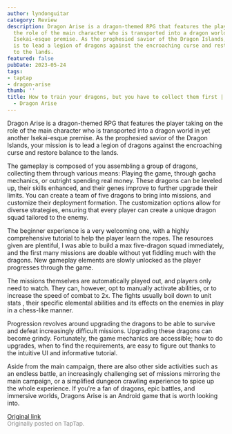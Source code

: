 ```yaml
---
author: lyndonguitar
category: Review
description: Dragon Arise is a dragon-themed RPG that features the player taking on
  the role of the main character who is transported into a dragon world in yet another
  Isekai-esque premise. As the prophesied savior of the Dragon Islands, your mission
  is to lead a legion of dragons against the encroaching curse and restore balance
  to the lands.
featured: false
pubDate: 2023-05-24
tags:
- taptap
- dragon-arise
thumb: ''
title: How to train your dragons, but you have to collect them first | First Impressions
  - Dragon Arise
---
```


Dragon Arise is a dragon-themed RPG that features the player taking on the role of the main character who is transported into a dragon world in yet another Isekai-esque premise. As the prophesied savior of the Dragon Islands, your mission is to lead a legion of dragons against the encroaching curse and restore balance to the lands.

The gameplay is composed of you assembling a group of dragons, collecting them through various means: Playing the game, through gacha mechanics, or outright spending real money. These dragons can be leveled up, their skills enhanced, and their genes improve to further upgrade their limits. You can create a team of five dragons to bring into missions, and customize their deployment formation. The customization options allow for diverse strategies, ensuring that every player can create a unique dragon squad tailored to the enemy.

The beginner experience is a very welcoming one, with a highly comprehensive tutorial to help the player learn the ropes. The resources given are plentiful, I was able to build a max five-dragon squad immediately, and the first many missions are doable without yet fiddling much with the dragons. New gameplay elements are slowly unlocked as the player progresses through the game.

The missions themselves are automatically played out, and players only need to watch. They can, however, opt to manually activate abilities, or to increase the speed of combat to 2x. The fights usually boil down to unit stats , their specific elemental abilities and its effects on the enemies in play in a chess-like manner.

Progression revolves around upgrading the dragons to be able to survive and defeat increasingly difficult missions. Upgrading these dragons can become grindy. Fortunately, the game mechanics are accessible; how to do upgrades, when to find the requirements, are easy to figure out thanks to the intuitive UI and informative tutorial.

Aside from the main campaign, there are also other side activities such as an endless battle, an increasingly challenging set of missions mirroring the main campaign, or a simplified dungeon crawling experience to spice up the whole experience. If you're a fan of dragons, epic battles, and immersive worlds, Dragons Arise is an Android game that is worth looking into.

[Original link](https://www.taptap.io/post/5612320)<br><span style="font-size: 0.95em; color: #888;">Originally posted on TapTap.</span>